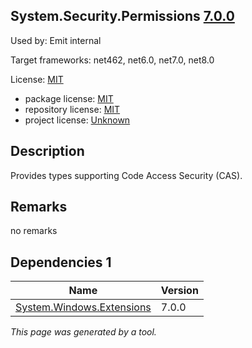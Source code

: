 System.Security.Permissions [7.0.0](https://www.nuget.org/packages/System.Security.Permissions/7.0.0)
--------------------

Used by: Emit internal

Target frameworks: net462, net6.0, net7.0, net8.0

License: [MIT](../../../../licenses/mit) 

- package license: [MIT](https://licenses.nuget.org/MIT) 
- repository license: [MIT](https://github.com/dotnet/runtime) 
- project license: [Unknown](https://dot.net/) 

Description
-----------
Provides types supporting Code Access Security (CAS).

Remarks
-----------
no remarks


Dependencies 1
-----------

|Name|Version|
|----------|:----|
|[System.Windows.Extensions](../../../../packages/nuget.org/system.windows.extensions/7.0.0)|7.0.0|

*This page was generated by a tool.*